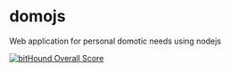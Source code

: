 # domojs
Web application for personal domotic needs using nodejs

[![bitHound Overall Score](https://www.bithound.io/github/domojs/domojs/badges/score.svg)](https://www.bithound.io/github/domojs/domojs)

